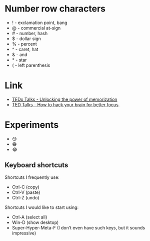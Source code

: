 # Number row characters
* ! - exclamation point, bang
* @ - commercial at-sign
* \# - number, hash 
* $ - dollar sign
* % - percent
* ^ - caret, hat
* & - and
* \* - star
* ( - left parenthesis


# Link
* [TEDx Talks - Unlocking the power of memorization](https:/youtu.be/n6LSwBhL4wk?si=gQ8hUUMeIGANMOMf)
* [TED Talks - How to hack your brain for better focus](https:/youtu.be/PBaFURjVrm03si=40c00tkLG5B5qj15).
  
# Experiments
* :smirk:
* :grin:
* :joy:

<!--
**Oliviabatya/Oliviabatya** is a ✨ _special_ ✨ repository because its `README.md` (this file) appears on your GitHub profile.

Here are some ideas to get you started:

- 🔭 I’m currently working on ...
- 🌱 I’m currently learning ...
- 👯 I’m looking to collaborate on ...
- 🤔 I’m looking for help with ...
- 💬 Ask me about ...
- 📫 How to reach me: ...
- 😄 Pronouns: ...
- ⚡ Fun fact: ...
-->

## Keyboard shortcuts
Shortcuts I frequently use: 
- Ctrl-C (copy)
- Ctrl-V (paste)
- Ctrl-Z (undo)

Shortcuts I would like to start using: 
- Ctrl-A (select all)
- Win-D (show desktop)
- Super-Hyper-Meta-F (I don’t even have such keys, but it sounds impressive)
